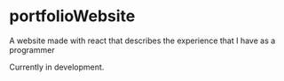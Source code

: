 # portfolioWebsite
A website made with react that describes the experience that I have as a programmer

Currently in development.
